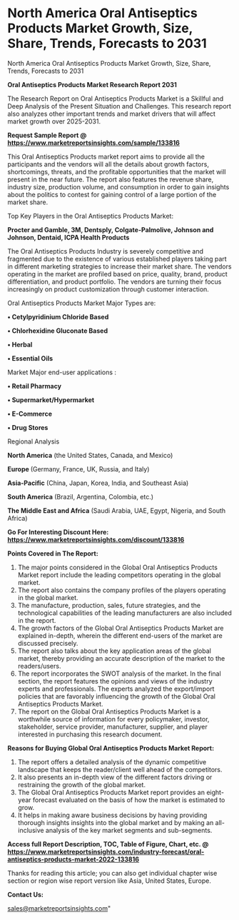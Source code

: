 # North America Oral Antiseptics Products Market Growth, Size, Share, Trends, Forecasts to 2031
North America Oral Antiseptics Products Market Growth, Size, Share, Trends, Forecasts to 2031

<strong>Oral Antiseptics Products Market Research Report 2031</strong>

The Research Report on Oral Antiseptics Products Market is a Skillful and Deep Analysis of the Present Situation and Challenges. This research report also analyzes other important trends and market drivers that will affect market growth over 2025-2031.

<strong>Request Sample Report @ <a href=https://www.marketreportsinsights.com/sample/133816>https://www.marketreportsinsights.com/sample/133816</a></strong>

This Oral Antiseptics Products market report aims to provide all the participants and the vendors will all the details about growth factors, shortcomings, threats, and the profitable opportunities that the market will present in the near future. The report also features the revenue share, industry size, production volume, and consumption in order to gain insights about the politics to contest for gaining control of a large portion of the market share.

Top Key Players in the Oral Antiseptics Products Market:

<strong>Procter and Gamble, 3M, Dentsply, Colgate-Palmolive, Johnson and Johnson, Dentaid, ICPA Health Products</strong>

The Oral Antiseptics Products Industry is severely competitive and fragmented due to the existence of various established players taking part in different marketing strategies to increase their market share. The vendors operating in the market are profiled based on price, quality, brand, product differentiation, and product portfolio. The vendors are turning their focus increasingly on product customization through customer interaction.

Oral Antiseptics Products Market Major Types are:

<strong>• Cetylpyridinium Chloride Based

• Chlorhexidine Gluconate Based

• Herbal

• Essential Oils</strong>

Market Major end-user applications :

<strong>• Retail Pharmacy

• Supermarket/Hypermarket

• E-Commerce

• Drug Stores</strong>

Regional Analysis

</u><strong><b>North America</b></strong> (the United States, Canada, and Mexico)

<strong><b>Europe </b></strong>(Germany, France, UK, Russia, and Italy)

<strong><b>Asia-Pacific</b></strong> (China, Japan, Korea, India, and Southeast Asia)

<strong><b>South America</b></strong> (Brazil, Argentina, Colombia, etc.)

<strong><b>The Middle East and Africa</b></strong> (Saudi Arabia, UAE, Egypt, Nigeria, and South Africa)

<strong>Go For Interesting Discount Here: <a href=https://www.marketreportsinsights.com/discount/133816>https://www.marketreportsinsights.com/discount/133816</a></strong>

<strong>Points Covered in The Report:</strong>
<ol>
  <li>The major points considered in the Global Oral Antiseptics Products Market report include the leading competitors operating in the global market.</li>
  <li>The report also contains the company profiles of the players operating in the global market.</li>
  <li>The manufacture, production, sales, future strategies, and the technological capabilities of the leading manufacturers are also included in the report.</li>
  <li>The growth factors of the Global Oral Antiseptics Products Market are explained in-depth, wherein the different end-users of the market are discussed precisely.</li>
  <li>The report also talks about the key application areas of the global market, thereby providing an accurate description of the market to the readers/users.</li>
  <li>The report incorporates the SWOT analysis of the market. In the final section, the report features the opinions and views of the industry experts and professionals. The experts analyzed the export/import policies that are favorably influencing the growth of the Global Oral Antiseptics Products Market.</li>
  <li>The report on the Global Oral Antiseptics Products Market is a worthwhile source of information for every policymaker, investor, stakeholder, service provider, manufacturer, supplier, and player interested in purchasing this research document.</li>
</ol>
<strong>Reasons for Buying Global Oral Antiseptics Products Market Report:</strong>

<ol>
  <li>The report offers a detailed analysis of the dynamic competitive landscape that keeps the reader/client well ahead of the competitors.</li>
  <li>It also presents an in-depth view of the different factors driving or restraining the growth of the global market.</li>
  <li>The Global Oral Antiseptics Products Market report provides an eight-year forecast evaluated on the basis of how the market is estimated to grow.</li>
  <li>It helps in making aware business decisions by having providing thorough insights insights into the global market and by making an all-inclusive analysis of the key market segments and sub-segments.</li>
</ol>
<strong>Access full Report Description, TOC, Table of Figure, Chart, etc. @ <a href=https://www.marketreportsinsights.com/industry-forecast/oral-antiseptics-products-market-2022-133816>https://www.marketreportsinsights.com/industry-forecast/oral-antiseptics-products-market-2022-133816</a></strong>


Thanks for reading this article; you can also get individual chapter wise section or region wise report version like Asia, United States, Europe.

<strong>Contact Us:</strong>

sales@marketreportsinsights.com"
